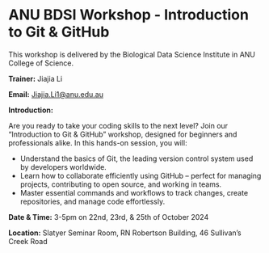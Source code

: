 # ANU BDSI Workshop - Introduction to Git & GitHub

This workshop is delivered by the Biological Data Science Institute in ANU College of Science. 

__Trainer:__ Jiajia Li

__Email:__ Jiajia.Li1@anu.edu.au

__Introduction:__

Are you ready to take your coding skills to the next level? Join our “Introduction to Git & GitHub” workshop, designed for beginners and professionals alike. In this hands-on session, you will:

* Understand the basics of Git, the leading version control system used by developers worldwide. 
* Learn how to collaborate efficiently using GitHub – perfect for managing projects, contributing to open source, and working in teams.
* Master essential commands and workflows to track changes, create repositories, and manage code effortlessly. 

__Date & Time:__ 3-5pm on 22nd, 23rd, & 25th of October 2024

__Location:__ Slatyer Seminar Room, RN Robertson Building, 46 Sullivan’s Creek Road
